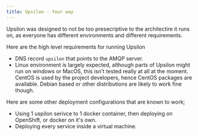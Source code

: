 ```yaml
---
title: Upsilon - Your way
---
```


Upsilon was designed to not be too presecriptive to the architectire it runs on, 
as everyone has different environments and different requirements. 

Here are the high level requirements for running Upsilon

- DNS record `upsilon` that points to the AMQP server.
- Linux environment is largely expected, although parts of Upsilon might run on 
windows or MacOS, this isn't tested really at all at the moment. CentOS is used
by the project developers, hence CentOS packages are available. Debian based
or other distributions are likely to work fine though.

Here are some other deployment configurations that are known to work;

- Using 1 uspilon serivce to 1 docker container, then deploying on OpenShift, or docker on it's own.
- Deploying every service inside a virtual machine. 
